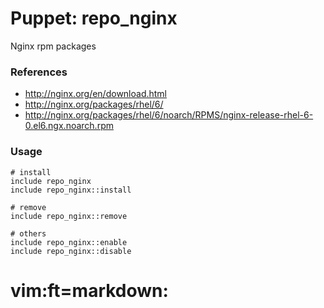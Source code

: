# Puppet: repo_nginx

Nginx rpm packages


### References

  * http://nginx.org/en/download.html
  * http://nginx.org/packages/rhel/6/
  * http://nginx.org/packages/rhel/6/noarch/RPMS/nginx-release-rhel-6-0.el6.ngx.noarch.rpm

### Usage

    # install
    include repo_nginx
    include repo_nginx::install

    # remove
    include repo_nginx::remove

    # others
    include repo_nginx::enable
    include repo_nginx::disable


# vim:ft=markdown:

